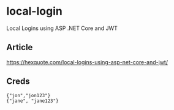 # local-login

Local Logins using ASP .NET Core and JWT    

## Article
https://hexquote.com/local-logins-using-asp-net-core-and-jwt/


## Creds
`{"jon","jon123"}`    
`{"jane", "jane123"}`    